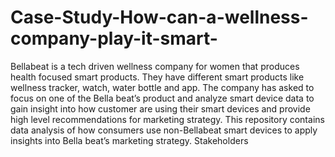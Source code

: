 # Case-Study-How-can-a-wellness-company-play-it-smart-
Bellabeat is a tech driven wellness company for women that produces health focused smart products. They have different smart products like wellness tracker, watch, water bottle and app. The company has asked to focus on one of the Bella beat’s product and analyze smart device data to gain insight into how customer are using their smart devices and provide high level recommendations for marketing strategy. This repository contains data analysis of how consumers use non-Bellabeat smart devices to apply insights into Bella beat’s marketing strategy.  Stakeholders

